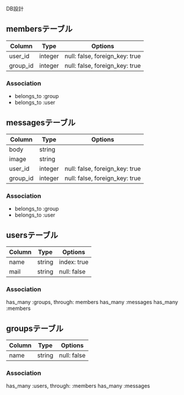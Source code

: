 DB設計

## membersテーブル

|Column|Type|Options|
|------|----|-------|
|user_id|integer|null: false, foreign_key: true|
|group_id|integer|null: false, foreign_key: true|

### Association
- belongs_to :group
- belongs_to :user

## messagesテーブル

|Column|Type|Options|
|------|----|-------|
|body|string|
|image|string|
|user_id|integer|null: false, foreign_key: true|
|group_id|integer|null: false, foreign_key: true|

### Association
- belongs_to :group
- belongs_to :user

## usersテーブル
|Column|Type|Options|
|------|----|-------|
|name|string|index: true|null: false|unique: true|
|mail|string|null: false|

### Association
has_many :groups, through: members
has_many :messages
has_many :members

## groupsテーブル
|Column|Type|Options|
|------|----|-------|
|name|string|null: false|unique: true|

### Association
has_many :users, through: :members
has_many :messages